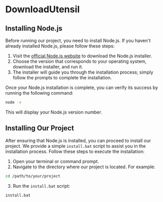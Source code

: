 # DownloadUtensil

## Installing Node.js

Before running our project, you need to install Node.js. If you haven't already installed Node.js, please follow these steps:

1. Visit the [official Node.js website](https://nodejs.org/) to download the Node.js installer.
2. Choose the version that corresponds to your operating system, download the installer, and run it.
3. The installer will guide you through the installation process; simply follow the prompts to complete the installation.

Once your Node.js installation is complete, you can verify its success by running the following command:

```bash
node -v
```

This will display your Node.js version number.

## Installing Our Project

After ensuring that Node.js is installed, you can proceed to install our project. We provide a simple `install.bat` script to assist you in the installation process. Follow these steps to execute the installation:

1. Open your terminal or command prompt.
2. Navigate to the directory where our project is located. For example:

```bash
cd /path/to/your/project
```

3. Run the `install.bat` script:

```bash
install.bat
```

